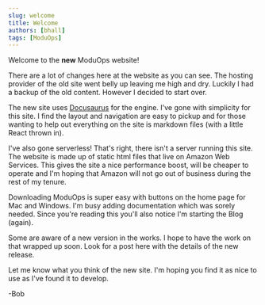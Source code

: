 ```yaml
---
slug: welcome
title: Welcome
authors: [bhall]
tags: [ModuOps]
---
```


Welcome to the **new** ModuOps website!

There are a lot of changes here at the website as you can see. The hosting provider of the old site went belly up leaving me high and dry. Luckily I had a backup of the old content. However I decided to start over.

<!-- truncate -->

The new site uses [Docusaurus](https://docusaurus.io) for the engine. I've gone with simplicity for this site. I find the layout and navigation are easy to pickup and for those wanting to help out everything on the site is markdown files (with a little React thrown in).

I've also gone serverless! That's right, there isn't a server running this site. The website is made up of static html files that live on Amazon Web Services. This gives the site a nice performance boost, will be cheaper to operate and I'm hoping that Amazon will not go out of business during the rest of my tenure.

Downloading ModuOps is super easy with buttons on the home page for Mac and Windows. I'm busy adding documentation which was sorely needed. Since you're reading this you'll also notice I'm starting the Blog (again).

Some are aware of a new version in the works. I hope to have the work on that wrapped up soon. Look for a post here with the details of the new release.

Let me know what you think of the new site. I'm hoping you find it as nice to use as I've found it to develop.

-Bob
